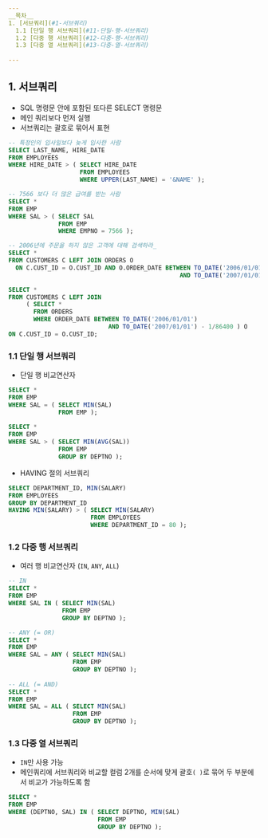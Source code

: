 ```yaml
---
__목차__
1. [서브쿼리](#1-서브쿼리)  
  1.1 [단일 행 서브쿼리](#11-단일-행-서브쿼리)  
  1.2 [다중 행 서브쿼리](#12-다중-행-서브쿼리)  
  1.3 [다중 열 서브쿼리](#13-다중-열-서브쿼리) 
  
---
```


## 1. 서브쿼리
* SQL 명령문 안에 포함된 또다른 SELECT 명령문
* 메인 쿼리보다 먼저 실행
* 서브쿼리는 괄호로 묶어서 표현

```SQL
-- 특정인의 입사일보다 늦게 입사한 사람
SELECT LAST_NAME, HIRE_DATE
FROM EMPLOYEES
WHERE HIRE_DATE > ( SELECT HIRE_DATE
                    FROM EMPLOYEES
                    WHERE UPPER(LAST_NAME) = '&NAME' );

-- 7566 보다 더 많은 급여를 받는 사람
SELECT *
FROM EMP
WHERE SAL > ( SELECT SAL
              FROM EMP
              WHERE EMPNO = 7566 );

-- 2006년에 주문을 하지 않은 고객에 대해 검색하라_
SELECT *
FROM CUSTOMERS C LEFT JOIN ORDERS O
  ON C.CUST_ID = O.CUST_ID AND O.ORDER_DATE BETWEEN TO_DATE('2006/01/01') 
                                                AND TO_DATE('2007/01/01') - 1/86400;

SELECT *
FROM CUSTOMERS C LEFT JOIN
     ( SELECT *
       FROM ORDERS
       WHERE ORDER_DATE BETWEEN TO_DATE('2006/01/01') 
                            AND TO_DATE('2007/01/01') - 1/86400 ) O
ON C.CUST_ID = O.CUST_ID;
```

### 1.1 단일 행 서브쿼리
* 단일 행 비교연산자
```SQL
SELECT *
FROM EMP
WHERE SAL = ( SELECT MIN(SAL)
              FROM EMP );
              
SELECT *
FROM EMP
WHERE SAL > ( SELECT MIN(AVG(SAL))
              FROM EMP
              GROUP BY DEPTNO );              
```

* HAVING 절의 서브쿼리
```SQL
SELECT DEPARTMENT_ID, MIN(SALARY)
FROM EMPLOYEES
GROUP BY DEPARTMENT_ID
HAVING MIN(SALARY) > ( SELECT MIN(SALARY)
                       FROM EMPLOYEES
                       WHERE DEPARTMENT_ID = 80 );
```

### 1.2 다중 행 서브쿼리
* 여러 행 비교연산자 (```IN```, ```ANY```, ```ALL```)
```SQL
-- IN
SELECT *
FROM EMP
WHERE SAL IN ( SELECT MIN(SAL)
               FROM EMP
               GROUP BY DEPTNO );

-- ANY (= OR)
SELECT *
FROM EMP
WHERE SAL = ANY ( SELECT MIN(SAL)
                  FROM EMP
                  GROUP BY DEPTNO );
                  
-- ALL (= AND)
SELECT *
FROM EMP
WHERE SAL = ALL ( SELECT MIN(SAL)
                  FROM EMP
                  GROUP BY DEPTNO );
```

### 1.3 다중 열 서브쿼리
* ```IN```만 사용 가능
* 메인쿼리에 서브쿼리와 비교할 컬럼 2개를 순서에 맞게 괄호```( )```로 묶어 두 부분에서 비교가 가능하도록 함
```SQL
SELECT *
FROM EMP
WHERE (DEPTNO, SAL) IN ( SELECT DEPTNO, MIN(SAL)
                         FROM EMP
                         GROUP BY DEPTNO );
```
